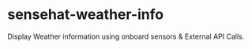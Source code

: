 # sensehat-weather-info
Display Weather information using onboard sensors &amp; External API Calls.
